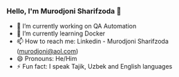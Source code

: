 ### Hello, I'm Murodjoni Sharifzoda 👋

- 🔭 I’m currently working on QA Automation 
- 🌱 I’m currently learning Docker
- 📫 How to reach me: Linkedin - Murodjoni Sharifzoda (murodjoni@aol.com)
- 😄 Pronouns: He/Him
- ⚡ Fun fact: I speak Tajik, Uzbek and English languages   
